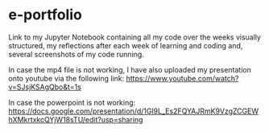 # e-portfolio
Link to my Jupyter Notebook containing all my code over the weeks visually structured, my reflections after each week of learning and coding and, several screenshots of my code running. 

In case the mp4 file is not working, I have also uploaded my presentation onto youtube via the following link:
https://www.youtube.com/watch?v=SJsjKSAgQbo&t=1s

In case the powerpoint is not working: 
https://docs.google.com/presentation/d/1Gl9L_Es2FQYAJRmK9VzgZCGEWhXMkrtxkcQYjW18sTU/edit?usp=sharing
